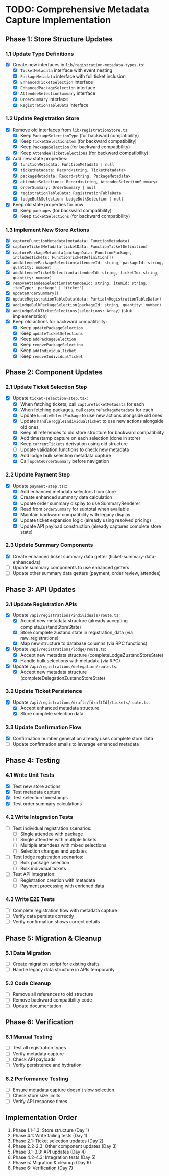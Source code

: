 # TODO: Comprehensive Metadata Capture Implementation

## Phase 1: Store Structure Updates

### 1.1 Update Type Definitions
- [x] Create new interfaces in `lib/registration-metadata-types.ts`:
  - [x] `TicketMetadata` interface with event nesting
  - [x] `PackageMetadata` interface with full ticket inclusion
  - [x] `EnhancedTicketSelection` interface
  - [x] `EnhancedPackageSelection` interface
  - [x] `AttendeeSelectionSummary` interface
  - [x] `OrderSummary` interface
  - [x] `RegistrationTableData` interface

### 1.2 Update Registration Store
- [x] Remove old interfaces from `lib/registrationStore.ts`:
  - [x] Keep `PackageSelectionType` (for backward compatibility)
  - [x] Keep `TicketSelectionItem` (for backward compatibility)
  - [x] Keep `PackageSelection` (for backward compatibility)
  - [x] Keep `AttendeeTicketSelections` (for backward compatibility)
- [x] Add new state properties:
  - [x] `functionMetadata: FunctionMetadata | null`
  - [x] `ticketMetadata: Record<string, TicketMetadata>`
  - [x] `packageMetadata: Record<string, PackageMetadata>`
  - [x] `attendeeSelections: Record<string, AttendeeSelectionSummary>`
  - [x] `orderSummary: OrderSummary | null`
  - [x] `registrationTableData: RegistrationTableData`
  - [x] `lodgeBulkSelection: LodgeBulkSelection | null`
- [x] Keep old state properties for now:
  - [x] Keep `packages` (for backward compatibility)
  - [x] Keep `ticketSelections` (for backward compatibility)

### 1.3 Implement New Store Actions
- [x] `captureFunctionMetadata(metadata: FunctionMetadata)`
- [x] `captureTicketMetadata(ticketData: FunctionTicketDefinition)`
- [x] `capturePackageMetadata(packageData: FunctionPackage, includedTickets: FunctionTicketDefinition[])`
- [x] `addAttendeePackageSelection(attendeeId: string, packageId: string, quantity: number)`
- [x] `addAttendeeTicketSelection(attendeeId: string, ticketId: string, quantity: number)`
- [x] `removeAttendeeSelection(attendeeId: string, itemId: string, itemType: 'package' | 'ticket')`
- [x] `updateOrderSummary()`
- [x] `updateRegistrationTableData(data: Partial<RegistrationTableData>)`
- [x] `addLodgeBulkPackageSelection(packageId: string, quantity: number)`
- [x] `addLodgeBulkTicketSelections(selections: Array)` (stub implementation)
- [x] Keep old actions for backward compatibility:
  - [x] Keep `updatePackageSelection`
  - [x] Keep `updateTicketSelections`
  - [x] Keep `addPackageSelection`
  - [x] Keep `removePackageSelection`
  - [x] Keep `addIndividualTicket`
  - [x] Keep `removeIndividualTicket`

## Phase 2: Component Updates

### 2.1 Update Ticket Selection Step
- [x] Update `ticket-selection-step.tsx`:
  - [x] When fetching tickets, call `captureTicketMetadata` for each
  - [x] When fetching packages, call `capturePackageMetadata` for each
  - [x] Update `handleSelectPackage` to use new actions alongside old ones
  - [x] Update `handleToggleIndividualTicket` to use new actions alongside old ones
  - [x] Keep all references to old store structure for backward compatibility
  - [x] Add timestamp capture on each selection (done in store)
  - [x] Keep `currentTickets` derivation using old structure
  - [ ] Update validation functions to check new metadata
  - [x] Add lodge bulk selection metadata capture
  - [x] Call `updateOrderSummary` before navigation

### 2.2 Update Payment Step
- [x] Update `payment-step.tsx`:
  - [x] Add enhanced metadata selectors from store
  - [x] Create enhanced summary data calculation
  - [x] Update order summary display to use SummaryRenderer
  - [x] Read from `orderSummary` for subtotal when available
  - [x] Maintain backward compatibility with legacy display
  - [x] Update ticket expansion logic (already using resolved pricing)
  - [x] Update API payload construction (already captures complete store state)

### 2.3 Update Summary Components
- [x] Create enhanced ticket summary data getter (ticket-summary-data-enhanced.ts)
- [ ] Update summary components to use enhanced getters
- [ ] Update other summary data getters (payment, order review, attendee)

## Phase 3: API Updates

### 3.1 Update Registration APIs
- [x] Update `/api/registrations/individuals/route.ts`:
  - [x] Accept new metadata structure (already accepting completeZustandStoreState)
  - [x] Store complete zustand state in registration_data (via raw_registrations)
  - [x] Map new structure to database columns (via RPC functions)
- [x] Update `/api/registrations/lodge/route.ts`:
  - [x] Accept new metadata structure (completeLodgeZustandStoreState)
  - [x] Handle bulk selections with metadata (via RPC)
- [x] Update `/api/registrations/delegation/route.ts`:
  - [x] Accept new metadata structure (completeDelegationZustandStoreState)

### 3.2 Update Ticket Persistence
- [x] Update `/api/registrations/drafts/[draftId]/tickets/route.ts`:
  - [x] Accept enhanced metadata structure
  - [x] Store complete selection data

### 3.3 Update Confirmation Flow
- [x] Confirmation number generation already uses complete store data
- [ ] Update confirmation emails to leverage enhanced metadata

## Phase 4: Testing

### 4.1 Write Unit Tests
- [x] Test new store actions
- [x] Test metadata capture
- [x] Test selection timestamps
- [x] Test order summary calculations

### 4.2 Write Integration Tests
- [ ] Test individual registration scenarios:
  - [ ] Single attendee with package
  - [ ] Single attendee with multiple tickets
  - [ ] Multiple attendees with mixed selections
  - [ ] Selection changes and updates
- [ ] Test lodge registration scenarios:
  - [ ] Bulk package selection
  - [ ] Bulk individual tickets
- [ ] Test API integration:
  - [ ] Registration creation with metadata
  - [ ] Payment processing with enriched data

### 4.3 Write E2E Tests
- [ ] Complete registration flow with metadata capture
- [ ] Verify data persists correctly
- [ ] Verify confirmation shows correct details

## Phase 5: Migration & Cleanup

### 5.1 Data Migration
- [ ] Create migration script for existing drafts
- [ ] Handle legacy data structure in APIs temporarily

### 5.2 Code Cleanup
- [ ] Remove all references to old structure
- [ ] Remove backward compatibility code
- [ ] Update documentation

## Phase 6: Verification

### 6.1 Manual Testing
- [ ] Test all registration types
- [ ] Verify metadata capture
- [ ] Check API payloads
- [ ] Verify persistence and hydration

### 6.2 Performance Testing
- [ ] Ensure metadata capture doesn't slow selection
- [ ] Check store size limits
- [ ] Verify API response times

## Implementation Order
1. Phase 1.1-1.3: Store structure (Day 1)
2. Phase 4.1: Write failing tests (Day 1)
3. Phase 2.1: Ticket selection updates (Day 2)
4. Phase 2.2-2.3: Other component updates (Day 3)
5. Phase 3.1-3.3: API updates (Day 4)
6. Phase 4.2-4.3: Integration tests (Day 5)
7. Phase 5: Migration & cleanup (Day 6)
8. Phase 6: Verification (Day 7)